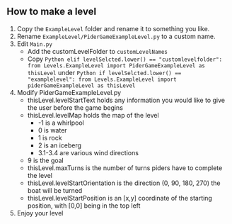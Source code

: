 ## How to make a level

1. Copy the `ExampleLevel` folder and rename it to something you like.
2. Rename `ExampleLevel/PiderGameExampleLevel.py` to a custom name.
3. Edit `Main.py`
   * Add the customLevelFolder to `customLevelNames`
   * Copy ```Python
        elif levelSelcted.lower() == "customlevelfolder":
                    from Levels.ExampleLevel import PiderGameExampleLevel as thisLevel```
        under ```Python
        if levelSelcted.lower() == "examplelevel":
                    from Levels.ExampleLevel import piderGameExampleLevel as thisLevel```
4. Modify PiderGameExampleLevel.py
   * thisLevel.levelStartText holds any information you would like to give the user before the game begins
   * thisLevel.levelMap holds the map of the level
     * -1 is a whirlpool
     * 0 is water
     * 1 is rock
     * 2 is an iceberg
     * 3.1-3.4 are various wind directions
   * 9 is the goal
   * thisLevel.maxTurns is the number of turns piders have to complete the level
   * thisLevel.levelStartOrientation is the direction (0, 90, 180, 270) the boat will be turned
   * thisLevel.levelStartPosition is an [x,y] coordinate of the starting position, with [0,0] being in the top left
5. Enjoy your level
